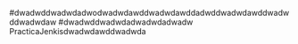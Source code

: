 #dwadwddwadwdadwodwadwdawddwadwdawddadwddwadwdawddwadwddwadwdaw
#dwadwddwadwdadwadwdadwadw PracticaJenkisdwadwdawddwadwda
